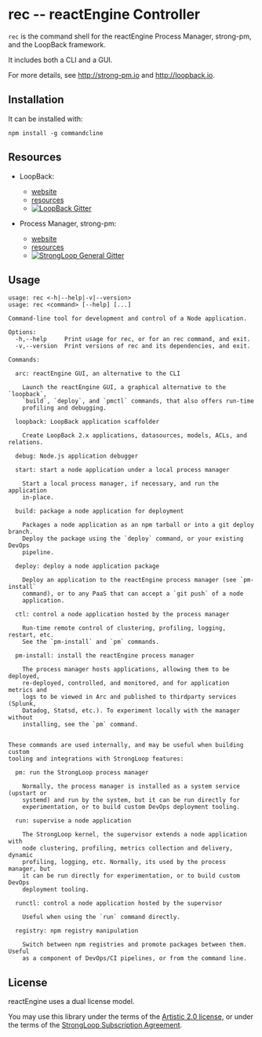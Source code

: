 # rec -- reactEngine Controller

`rec` is the command shell for the reactEngine Process Manager, strong-pm, and
the LoopBack framework.

It includes both a CLI and a GUI.

For more details, see http://strong-pm.io and http://loopback.io.

## Installation

It can be installed with:

    npm install -g commandcline


## Resources

- LoopBack:
  - [website](http://loopback.io)
  - [resources](https://github.com/strongloop/loopback#resources)
  - [![LoopBack Gitter](https://badges.gitter.im/Join%20Chat.svg)](https://gitter.im/strongloop/loopback)

- Process Manager, strong-pm:
  - [website](http://strong-pm.io)
  - [resources](https://github.com/strongloop/strong-pm#resources)
  - [![StrongLoop General Gitter](https://badges.gitter.im/Join%20Chat.svg)](https://gitter.im/strongloop/chat)

## Usage

```
usage: rec <-h|--help|-v|--version>
usage: rec <command> [--help] [...]

Command-line tool for development and control of a Node application.

Options:
  -h,--help     Print usage for rec, or for an rec command, and exit.
  -v,--version  Print versions of rec and its dependencies, and exit.

Commands:

  arc: reactEngine GUI, an alternative to the CLI

    Launch the reactEngine GUI, a graphical alternative to the `loopback`,
    `build`, `deploy`, and `pmctl` commands, that also offers run-time
    profiling and debugging.

  loopback: LoopBack application scaffolder

    Create LoopBack 2.x applications, datasources, models, ACLs, and relations.

  debug: Node.js application debugger

  start: start a node application under a local process manager

    Start a local process manager, if necessary, and run the application
    in-place.

  build: package a node application for deployment

    Packages a node application as an npm tarball or into a git deploy branch.
    Deploy the package using the `deploy` command, or your existing DevOps
    pipeline.

  deploy: deploy a node application package

    Deploy an application to the reactEngine process manager (see `pm-install`
    command), or to any PaaS that can accept a `git push` of a node
    application.

  ctl: control a node application hosted by the process manager

    Run-time remote control of clustering, profiling, logging, restart, etc.
    See the `pm-install` and `pm` commands.

  pm-install: install the reactEngine process manager

    The process manager hosts applications, allowing them to be deployed,
    re-deployed, controlled, and monitored, and for application metrics and
    logs to be viewed in Arc and published to thirdparty services (Splunk,
    Datadog, Statsd, etc.). To experiment locally with the manager without
    installing, see the `pm` command.


These commands are used internally, and may be useful when building custom
tooling and integrations with StrongLoop features:

  pm: run the StrongLoop process manager

    Normally, the process manager is installed as a system service (upstart or
    systemd) and run by the system, but it can be run directly for
    experimentation, or to build custom DevOps deployment tooling.

  run: supervise a node application

    The StrongLoop kernel, the supervisor extends a node application with
    node clustering, profiling, metrics collection and delivery, dynamic
    profiling, logging, etc. Normally, its used by the process manager, but
    it can be run directly for experimentation, or to build custom DevOps
    deployment tooling.

  runctl: control a node application hosted by the supervisor

    Useful when using the `run` command directly.

  registry: npm registry manipulation

    Switch between npm registries and promote packages between them. Useful
    as a component of DevOps/CI pipelines, or from the command line.
```


## License

reactEngine uses a dual license model.

You may use this library under the terms of the [Artistic 2.0 license][],
or under the terms of the [StrongLoop Subscription Agreement][].

[Artistic 2.0 license]: http://opensource.org/licenses/Artistic-2.0
[StrongLoop Subscription Agreement]: http://strongloop.com/license

